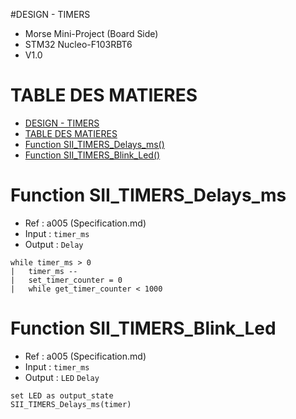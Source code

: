 #DESIGN - TIMERS

- Morse  Mini-Project (Board Side)
- STM32 Nucleo-F103RBT6
- V1.0

# TABLE DES MATIERES
- [DESIGN - TIMERS](#design---timers)
- [TABLE DES MATIERES](#table-des-matieres)
- [Function SII\_TIMERS\_Delays\_ms()](#function-sii_timers_timer2_init)
- [Function SII\_TIMERS\_Blink\_Led()](#function-sii_timers_timer2_init)


# Function SII_TIMERS_Delays_ms
- Ref : a005 (Specification.md)
- Input : `timer_ms`
- Output : `Delay`

```
while timer_ms > 0
|   timer_ms --
|   set_timer_counter = 0   
|   while get_timer_counter < 1000

```

# Function SII_TIMERS_Blink_Led
- Ref : a005 (Specification.md)
- Input : `timer_ms`
- Output : `LED` `Delay`

```
set LED as output_state
SII_TIMERS_Delays_ms(timer)

```